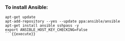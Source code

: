 

### To install Ansible:

```
apt-get update
apt-add-repository --yes --update ppa:ansible/ansible
apt-get install ansible sshpass -y
export ANSIBLE_HOST_KEY_CHECKING=False
```{{execute}}

